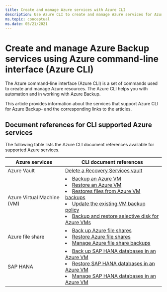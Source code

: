```yaml
---
title: Create and manage Azure services with Azure CLI
description: Use Azure CLI to create and manage Azure services for Azure Backup.
ms.topic: conceptual
ms.date: 05/21/2021
---
```


# Create and manage Azure Backup services using Azure command-line interface (Azure CLI)

The Azure command-line interface (Azure CLI) is a set of commands used to create and manage Azure resources. The Azure CLI helps you with automation and in working with Azure Backup.

This article provides information about the services that support Azure CLI for Azure Backup- and the corresponding links to the articles.

## Document references for CLI supported Azure services

The following table lists the Azure CLI document references available for supported Azure services.

Azure services | CLI document references
-------------------------- | ---------------------------------
Azure Vault | [Delete a Recovery Services vault](backup-azure-delete-vault.md#delete-the-recovery-services-vault-by-using-cli)
Azure Virtual Machine (VM) | <li>[Backup an Azure VM](quick-backup-vm-cli.md)</li><li>[Restore an Azure VM](tutorial-restore-disk.md)</li><li>[Restores files from Azure VM backups](tutorial-restore-files.md)</li><li>[Update the existing VM backup policy](modify-vm-policy-cli.md)</li><li>[Backup and restore selective disk for Azure VMs](selective-disk-backup-restore.md#using-azure-cli)</li>
Azure file share | <li>[Back up Azure file shares](backup-afs-cli.md)</li><li>[Restore Azure file shares](restore-afs-cli.md)</li><li>[Manage Azure file share backups](manage-afs-backup-cli.md)</li>
SAP HANA | <li>[Back up SAP HANA databases in an Azure VM](tutorial-sap-hana-backup-cli.md)</li><li>[Restore SAP HANA databases in an Azure VM](tutorial-sap-hana-restore-cli.md)</li><li>[Manage SAP HANA databases in an Azure VM](tutorial-sap-hana-manage-cli.md)</li>

